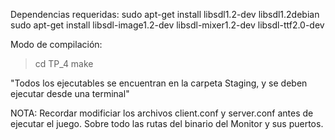 Dependencias requeridas:
sudo apt-get install libsdl1.2-dev libsdl1.2debian
sudo apt-get install libsdl-image1.2-dev libsdl-mixer1.2-dev libsdl-ttf2.0-dev

Modo de compilación:
> cd TP_4
> make

"Todos los ejecutables se encuentran en la carpeta Staging, y se deben ejecutar desde una terminal"

NOTA: Recordar modificiar los archivos client.conf y server.conf antes de ejecutar el juego.
	  Sobre todo las rutas del binario del Monitor y sus puertos.